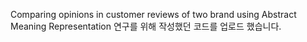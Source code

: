 
Comparing opinions in customer reviews of two brand using Abstract Meaning Representation
연구를 위해 작성했던 코드를 업로드 했습니다. 
